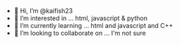 - 👋 Hi, I’m @kaifish23
- 👀 I’m interested in ... html, javascript & python
- 🌱 I’m currently learning ... html and javascript and C++
- 💞️ I’m looking to collaborate on ... I'm not sure


<!---
kaifish23/kaifish23 is a ✨ special ✨ repository because its `README.md` (this file) appears on your GitHub profile.
You can click the Preview link to take a look at your changes.
--->
